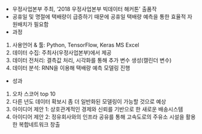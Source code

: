 -	우정사업본부 주최, ‘2018 우정사업본부 빅데이터 해커톤’ 출품작
-	공휴일 및 명절에 택배량이 급증하기 때문에 공휴일 택배량 예측을 통한 효율적 자원배치가 필요함
-	과정
1. 사용언어 & 툴: Python, TensorFlow, Keras MS Excel 
2. 데이터 수집: 주최사(우정사업본부)에서 제공
3. 데이터 전처리: 결측값 처리, 시각화를 통해 추가 변수 생성(캘린더 변수)
4. 데이터 분석: RNN을 이용해 택배량 예측 모델링 진행 

-	성과
1. 오차 스코어 top 10
2. 다른 년도 데이터 확보시 좀 더 일반화된 모델링이 가능할 것으로 예상
3. 아이디어 제안 1: 상호관계적인 경제와 신뢰를 기반으로 한 새로운 배송시스템 
4. 아이디어 제안 2: 정유회사와의 인프라 공유를 통해 고속도로의 주유소 시설을 활용한 복합네트워크 창출

